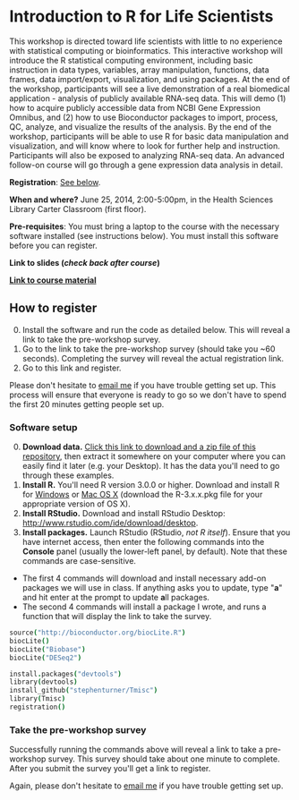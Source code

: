 # Introduction to R for Life Scientists

This workshop is directed toward life scientists with little to no experience with statistical computing or bioinformatics. This interactive workshop will introduce the R statistical computing environment, including basic instruction in data types, variables, array manipulation, functions, data frames, data import/export, visualization, and using packages. At the end of the workshop, participants will see a live demonstration of a real biomedical application - analysis of publicly available RNA-seq data. This will demo (1) how to acquire publicly accessible data from NCBI Gene Expression Omnibus, and (2) how to use Bioconductor packages to import, process, QC, analyze, and visualize the results of the analysis. By the end of the workshop, participants will be able to use R for basic data manipulation and visualization, and will know where to look for further help and instruction. Participants will also be exposed to analyzing RNA-seq data. An advanced follow-on course will go through a gene expression data analysis in detail.

**Registration**: [See below](#how-to-register).

**When and where?** June 25, 2014, 2:00-5:00pm, in the Health Sciences Library Carter Classroom (first floor).

**Pre-requisites**: You must bring a laptop to the course with the necessary software installed (see instructions below). You must install this software before you can register.

**Link to slides (*check back after course*)**

**[Link to course material](intro-r-lifesci.md)**


## How to register

0. Install the software and run the code as detailed below. This will reveal a link to take the pre-workshop survey.
0. Go to the link to take the pre-workshop survey (should take you ~60 seconds). Completing the survey will reveal the actual registration link.
0. Go to this link and register.

Please don't hesitate to [email me](http://stephenturner.us/email) if you have trouble getting set up. This process will ensure that everyone is ready to go so we don't have to spend the first 20 minutes getting people set up.

### Software setup

0. **Download data.** [Click this link to download and a zip file of this repository](https://github.com/stephenturner/teaching/archive/master.zip), then extract it somewhere on your computer where you can easily find it later (e.g. your Desktop). It has the data you'll need to go through these examples.
0. **Install R.** You'll need R version 3.0.0 or higher. Download and install R for [Windows](http://cran.r-project.org/bin/windows/base/) or [Mac OS X](http://cran.r-project.org/bin/macosx/) (download the R-3.x.x.pkg file for your appropriate version of OS X).
0. **Install RStudio.** Download and install RStudio Desktop: <http://www.rstudio.com/ide/download/desktop>.
0. **Install packages.** Launch RStudio (RStudio, *not R itself*). Ensure that you have internet access, then enter the following commands into the **Console** panel (usually the lower-left panel, by default). Note that these commands are case-sensitive.
  * The first 4 commands will download and install necessary add-on packages we will use in class. If anything asks you to update, type "**a**" and hit enter at the prompt to update **a**ll packages.
  * The second 4 commands will install a package I wrote, and runs a function that will display the link to take the survey.

```coffee
source("http://bioconductor.org/biocLite.R")
biocLite()
biocLite("Biobase")
biocLite("DESeq2")

install.packages("devtools")
library(devtools)
install_github("stephenturner/Tmisc")
library(Tmisc)
registration()
```

### Take the pre-workshop survey

Successfully running the commands above will reveal a link to take a pre-workshop survey. This survey should take about one minute to complete. After you submit the survey you'll get a link to register.

Again, please don't hesitate to [email me](http://stephenturner.us/email) if you have trouble getting set up.
